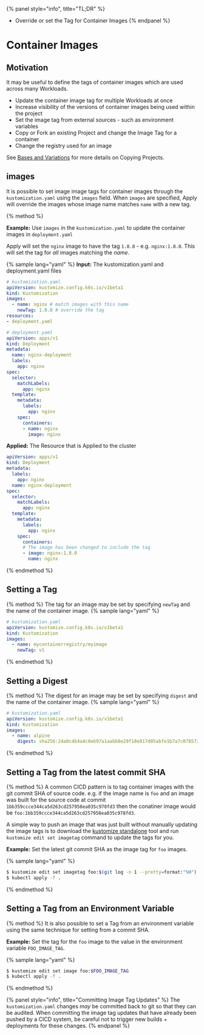 {% panel style="info", title="TL;DR" %}
- Override or set the Tag for Container Images
{% endpanel %}

# Container Images

## Motivation

It may be useful to define the tags of container images which are
used across many Workloads.

- Update the container image tag for multiple Workloads at once
- Increase visibility of the versions of container images being used within
  the project
- Set the image tag from external sources - such as environment variables
- Copy or Fork an existing Project and change the Image Tag for a container
- Change the registry used for an image

See [Bases and Variations](../app_customization/bases_and_variants.md) for more details on Copying Projects.

## images

It is possible to set image image tags for container images through 
the `kustomization.yaml` using the `images` field.  When `images` are 
specified, Apply will override the images whose image name matches `name` with a new
tag.

{% method %}

**Example:** Use `images` in the `kustomization.yaml` to update the container
images in `deployment.yaml`

Apply will set the `nginx` image to have the tag `1.8.0` - e.g. `nginx:1.8.0`.
This will set the tag for *all* images matching the *name*.

{% sample lang="yaml" %}
**Input:** The kustomization.yaml and deployment.yaml files

```yaml
# kustomization.yaml
apiVersion: kustomize.config.k8s.io/v1beta1
kind: Kustomization
images:
  - name: nginx # match images with this name
    newTag: 1.8.0 # override the tag
resources:
- deployment.yaml
```

```yaml
# deployment.yaml
apiVersion: apps/v1
kind: Deployment
metadata:
  name: nginx-deployment
  labels:
    app: nginx
spec:
  selector:
    matchLabels:
      app: nginx
  template:
    metadata:
      labels:
        app: nginx
    spec:
      containers:
      - name: nginx
        image: nginx
```

**Applied:** The Resource that is Applied to the cluster

```yaml
apiVersion: apps/v1
kind: Deployment
metadata:
  labels:
    app: nginx
  name: nginx-deployment
spec:
  selector:
    matchLabels:
      app: nginx
  template:
    metadata:
      labels:
        app: nginx
    spec:
      containers:
      # The image has been changed to include the tag
      - image: nginx:1.8.0
        name: nginx
```
{% endmethod %}


## Setting a Tag

{% method %}
The tag for an image may be set by specifying `newTag` and the name of the container image.
{% sample lang="yaml" %}
```yaml
# kustomization.yaml
apiVersion: kustomize.config.k8s.io/v1beta1
kind: Kustomization
images:
  - name: mycontainerregistry/myimage
    newTag: v1
```
{% endmethod %}

## Setting a Digest

{% method %}
The digest for an image may be set by specifying `digest` and the name of the container image.
{% sample lang="yaml" %}
```yaml
# kustomization.yaml
apiVersion: kustomize.config.k8s.io/v1beta1
kind: Kustomization
images:
  - name: alpine
    digest: sha256:24a0c4b4a4c0eb97a1aabb8e29f18e917d05abfe1b7a7c07857230879ce7d3d3
```
{% endmethod %}


## Setting a Tag from the latest commit SHA

{% method %}
A common CICD pattern is to tag container images with the git commit SHA of source code.  e.g. if
the image name is `foo` and an image was built for the source code at commit `1bb359ccce344ca5d263cd257958ea035c978fd3`
then the conatiner image would be `foo:1bb359ccce344ca5d263cd257958ea035c978fd3`.

A simple way to push an image that was just built without manually updating the image tags is to
download the [kustomize standalone](https://github.com/kubernetes-sigs/kustomize/) tool and run
`kustomize edit set imagetag` command to update the tags for you.

**Example:** Set the latest git commit SHA as the image tag for `foo` images.

{% sample lang="yaml" %}
```bash
$ kustomize edit set imagetag foo:$(git log -n 1 --pretty=format:"%H")
$ kubectl apply -f .
```
{% endmethod %}

## Setting a Tag from an Environment Variable

{% method %}
It is also possible to set a Tag from an environment variable using the same technique for setting from a commit SHA.

**Example:** Set the tag for the `foo` image to the value in the environment variable `FOO_IMAGE_TAG`.

{% sample lang="yaml" %}
```bash
$ kustomize edit set image foo:$FOO_IMAGE_TAG
$ kubectl apply -f .
```
{% endmethod %}

{% panel style="info", title="Committing Image Tag Updates" %}
The `kustomization.yaml` changes *may* be committed back to git so that they
can be audited.  When committing the image tag updates that have already 
been pushed by a CICD system, be careful not to trigger new builds + 
deployments for these changes.
{% endpanel %}
